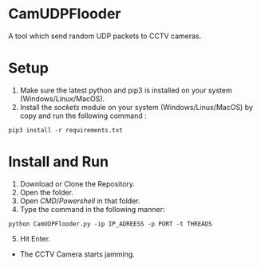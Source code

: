 # CamUDPFlooder
A tool which send random UDP packets to CCTV cameras.

# Setup
1. Make sure the latest python and pip3 is installed on your system (Windows/Linux/MacOS).
2. Install the *sockets* module on your system (Windows/Linux/MacOS) by copy and run the following command :

```
pip3 install -r requirements.txt
```

# Install and Run
1. Download or Clone the Repository.
2. Open the folder.
3. Open *CMD*/*Powershell* in that folder.
4. Type the command in the following manner:
```
python CamUDPFlooder.py -ip IP_ADREESS -p PORT -t THREADS
```
5. Hit Enter.
- The CCTV Camera starts jamming.
